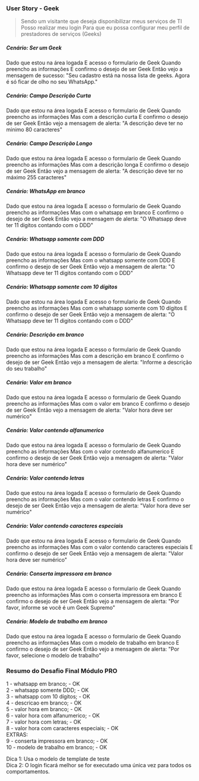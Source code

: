### User Story - Geek

> Sendo um visitante que deseja disponibilizar meus serviços de TI
> Posso realizar meu login
> Para que eu possa configurar meu perfil de prestadores de serviços (Geeks)

##### Cenário: Ser um Geek

Dado que estou na área logada
E acesso o formulario de Geek
Quando preencho as informações
E confirmo o desejo de ser Geek
Então vejo a mensagem de sucesso:
    "Seu cadastro está na nossa lista de geeks. Agora é só ficar de olho no seu WhatsApp."

##### Cenário: Campo Descrição Curta

Dado que estou na área logada
E acesso o formulario de Geek
Quando preencho as informações
Mas com a descrição curta
E confirmo o desejo de ser Geek
Então vejo a mensagem de alerta:
    "A descrição deve ter no minimo 80 caracteres"

##### Cenário: Campo Descrição Longo

Dado que estou na área logada
E acesso o formulario de Geek
Quando preencho as informações
Mas com a descrição longa
E confirmo o desejo de ser Geek
Então vejo a mensagem de alerta:
    "A descrição deve ter no máximo 255 caracteres"

##### Cenário: WhatsApp em branco

Dado que estou na área logada
E acesso o formulario de Geek
Quando preencho as informações
Mas com o whatsapp em branco
E confirmo o desejo de ser Geek
Então vejo a mensagem de alerta:
    "O Whatsapp deve ter 11 digitos contando com o DDD"

##### Cenário: Whatsapp somente com DDD

Dado que estou na área logada
E acesso o formulario de Geek
Quando preencho as informações
Mas com o whatsapp somente com DDD
E confirmo o desejo de ser Geek
Então vejo a mensagem de alerta:
    "O Whatsapp deve ter 11 digitos contando com o DDD"

##### Cenário: Whatsapp somente com 10 dígitos

Dado que estou na área logada
E acesso o formulario de Geek
Quando preencho as informações
Mas com o whatsapp somente com 10 dígitos
E confirmo o desejo de ser Geek
Então vejo a mensagem de alerta:
    "O Whatsapp deve ter 11 digitos contando com o DDD"

##### Cenário: Descrição em branco

Dado que estou na área logada
E acesso o formulario de Geek
Quando preencho as informações
Mas com a descrição em branco
E confirmo o desejo de ser Geek
Então vejo a mensagem de alerta:
    "Informe a descrição do seu trabalho"

##### Cenário: Valor em branco

Dado que estou na área logada
E acesso o formulario de Geek
Quando preencho as informações
Mas com o valor em branco
E confirmo o desejo de ser Geek
Então vejo a mensagem de alerta:
    "Valor hora deve ser numérico"

##### Cenário: Valor contendo alfanumerico

Dado que estou na área logada
E acesso o formulario de Geek
Quando preencho as informações
Mas com o valor contendo alfanumerico
E confirmo o desejo de ser Geek
Então vejo a mensagem de alerta:
    "Valor hora deve ser numérico"

##### Cenário: Valor contendo letras

Dado que estou na área logada
E acesso o formulario de Geek
Quando preencho as informações
Mas com o valor contendo letras
E confirmo o desejo de ser Geek
Então vejo a mensagem de alerta:
    "Valor hora deve ser numérico"

##### Cenário: Valor contendo caracteres especiais

Dado que estou na área logada
E acesso o formulario de Geek
Quando preencho as informações
Mas com o valor contendo caracteres especiais
E confirmo o desejo de ser Geek
Então vejo a mensagem de alerta:
    "Valor hora deve ser numérico"

##### Cenário: Conserta impressora em branco

Dado que estou na área logada
E acesso o formulario de Geek
Quando preencho as informações
Mas com o conserta impressora em branco
E confirmo o desejo de ser Geek
Então vejo a mensagem de alerta:
    "Por favor, informe se você é um Geek Supremo"

##### Cenário: Modelo de trabalho em branco

Dado que estou na área logada
E acesso o formulario de Geek
Quando preencho as informações
Mas com o modelo de trabalho em branco
E confirmo o desejo de ser Geek
Então vejo a mensagem de alerta:
    "Por favor, selecione o modelo de trabalho"


### Resumo do Desafio Final Módulo PRO

1 - whatsapp em branco; - OK <br>
2 - whatsapp somente DDD; - OK <br>
3 - whatsapp com 10 dígitos; - OK <br>
4 - descricao em branco; - OK <br>
5 - valor hora em branco; - OK <br>
6 - valor hora com alfanumerico; - OK <br>
7 - valor hora com letras; - OK <br>
8 - valor hora com caracteres especiais; - OK <br>
EXTRAS: <br>
9 - conserta impressora em branco; - OK <br>
10 - modelo de trabalho em branco; - OK <br>

Dica 1: Usa o modelo de template de teste  <br>
Dica 2: O login ficará melhor se for executado uma única vez para todos os comportamentos.